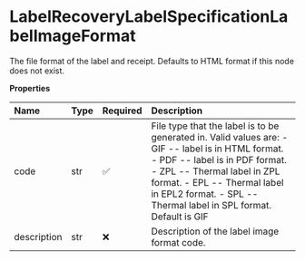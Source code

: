 # LabelRecoveryLabelSpecificationLabelImageFormat

The file format of the label and receipt. Defaults to HTML format if this node does not exist.

**Properties**

| Name        | Type | Required | Description                                                                                                                                                                                                                                                            |
| :---------- | :--- | :------- | :--------------------------------------------------------------------------------------------------------------------------------------------------------------------------------------------------------------------------------------------------------------------- |
| code        | str  | ✅       | File type that the label is to be generated in. Valid values are: - GIF -- label is in HTML format. - PDF -- label is in PDF format. - ZPL -- Thermal label in ZPL format. - EPL -- Thermal label in EPL2 format. - SPL -- Thermal label in SPL format. Default is GIF |
| description | str  | ❌       | Description of the label image format code.                                                                                                                                                                                                                            |

<!-- This file was generated by liblab | https://liblab.com/ -->
